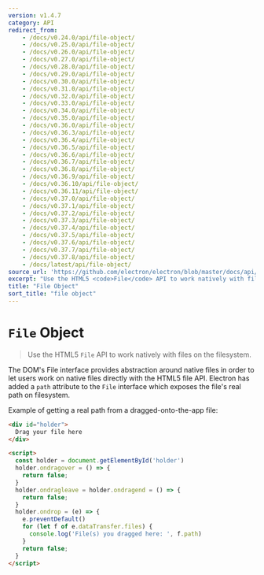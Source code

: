 ```yaml
---
version: v1.4.7
category: API
redirect_from:
    - /docs/v0.24.0/api/file-object/
    - /docs/v0.25.0/api/file-object/
    - /docs/v0.26.0/api/file-object/
    - /docs/v0.27.0/api/file-object/
    - /docs/v0.28.0/api/file-object/
    - /docs/v0.29.0/api/file-object/
    - /docs/v0.30.0/api/file-object/
    - /docs/v0.31.0/api/file-object/
    - /docs/v0.32.0/api/file-object/
    - /docs/v0.33.0/api/file-object/
    - /docs/v0.34.0/api/file-object/
    - /docs/v0.35.0/api/file-object/
    - /docs/v0.36.0/api/file-object/
    - /docs/v0.36.3/api/file-object/
    - /docs/v0.36.4/api/file-object/
    - /docs/v0.36.5/api/file-object/
    - /docs/v0.36.6/api/file-object/
    - /docs/v0.36.7/api/file-object/
    - /docs/v0.36.8/api/file-object/
    - /docs/v0.36.9/api/file-object/
    - /docs/v0.36.10/api/file-object/
    - /docs/v0.36.11/api/file-object/
    - /docs/v0.37.0/api/file-object/
    - /docs/v0.37.1/api/file-object/
    - /docs/v0.37.2/api/file-object/
    - /docs/v0.37.3/api/file-object/
    - /docs/v0.37.4/api/file-object/
    - /docs/v0.37.5/api/file-object/
    - /docs/v0.37.6/api/file-object/
    - /docs/v0.37.7/api/file-object/
    - /docs/v0.37.8/api/file-object/
    - /docs/latest/api/file-object/
source_url: 'https://github.com/electron/electron/blob/master/docs/api/file-object.md'
excerpt: "Use the HTML5 <code>File</code> API to work natively with files on the filesystem."
title: "File Object"
sort_title: "file object"
---
```


# `File` Object

> Use the HTML5 `File` API to work natively with files on the filesystem.

The DOM's File interface provides abstraction around native files in order to
let users work on native files directly with the HTML5 file API. Electron has
added a `path` attribute to the `File` interface which exposes the file's real
path on filesystem.

Example of getting a real path from a dragged-onto-the-app file:

```html
<div id="holder">
  Drag your file here
</div>

<script>
  const holder = document.getElementById('holder')
  holder.ondragover = () => {
    return false;
  }
  holder.ondragleave = holder.ondragend = () => {
    return false;
  }
  holder.ondrop = (e) => {
    e.preventDefault()
    for (let f of e.dataTransfer.files) {
      console.log('File(s) you dragged here: ', f.path)
    }
    return false;
  }
</script>
```
